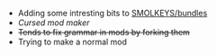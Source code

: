 
- Adding some intresting bits to [SMOLKEYS/bundles](https://github.com/SMOLKEYS/bundles)
- *Cursed mod maker*
- ~~Tends to fix grammar in mods by forking them~~
- Trying to make a normal mod
